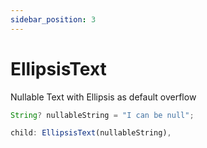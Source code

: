 ```yaml
---
sidebar_position: 3
---
```


# EllipsisText

Nullable Text with Ellipsis as default overflow

```ts
String? nullableString = "I can be null";

child: EllipsisText(nullableString),
```